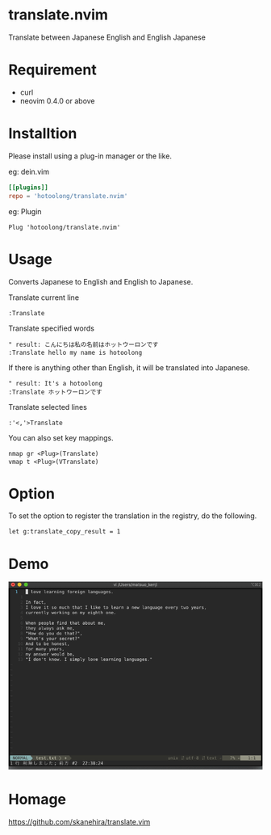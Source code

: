# translate.nvim

Translate between Japanese English and English Japanese

# Requirement
- curl
- neovim 0.4.0 or above

# Installtion

Please install using a plug-in manager or the like.

eg: dein.vim

```toml
[[plugins]]
repo = 'hotoolong/translate.nvim'
```

eg: Plugin

```vim
Plug 'hotoolong/translate.nvim'
```

# Usage

Converts Japanese to English and English to Japanese.

Translate current line
```vim
:Translate
```

Translate specified words
```vim
" result: こんにちは私の名前はホットウーロンです
:Translate hello my name is hotoolong
```

If there is anything other than English, it will be translated into Japanese.
```vim
" result: It's a hotoolong
:Translate ホットウーロンです
```

Translate selected lines
```vim
:'<,'>Translate
```
You can also set key mappings.

```vim
nmap gr <Plug>(Translate)
vmap t <Plug>(VTranslate)
```

# Option

To set the option to register the translation in the registry, do the following.

```vim
let g:translate_copy_result = 1
```

# Demo

![動作サンプル](images/translate.nvim.gif)

# Homage

https://github.com/skanehira/translate.vim

